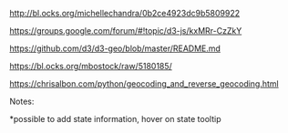 http://bl.ocks.org/michellechandra/0b2ce4923dc9b5809922

https://groups.google.com/forum/#!topic/d3-js/kxMRr-CzZkY

https://github.com/d3/d3-geo/blob/master/README.md

https://bl.ocks.org/mbostock/raw/5180185/

https://chrisalbon.com/python/geocoding_and_reverse_geocoding.html

Notes:

*possible to add state information, hover on state tooltip
